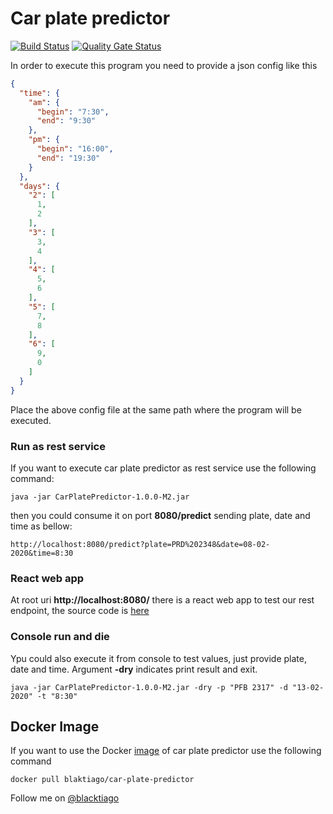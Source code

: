 # Car plate predictor

[![Build Status](https://travis-ci.com/blacktiago/car-plate-predictor.svg?branch=master)](https://travis-ci.com/blacktiago/car-plate-predictor) [![Quality Gate Status](https://sonarcloud.io/api/project_badges/measure?project=blacktiago_car-plate-predictor&metric=alert_status)](https://sonarcloud.io/dashboard?id=blacktiago_car-plate-predictor)


In order to execute this program you need to provide a json config like this
```json
{
  "time": {
    "am": {
      "begin": "7:30",
      "end": "9:30"
    },
    "pm": {
      "begin": "16:00",
      "end": "19:30"
    }
  },
  "days": {
    "2": [
      1,
      2
    ],
    "3": [
      3,
      4
    ],
    "4": [
      5,
      6
    ],
    "5": [
      7,
      8
    ],
    "6": [
      9,
      0
    ]
  }
}
```

Place the above config file at the same path where the program will be executed.


### Run as rest service
If you want to execute car plate predictor as rest service use the following command:
```shell
java -jar CarPlatePredictor-1.0.0-M2.jar
```

then you could consume it on port **8080/predict** sending plate, date and time as bellow:

```
http://localhost:8080/predict?plate=PRD%202348&date=08-02-2020&time=8:30
```

### React web app

At root uri **http://localhost:8080/** there is a react web app to test our rest endpoint, the source code is [here](https://github.com/blacktiago/car-plate-predictor-frontend) 

### Console run and die

Ypu could also execute it from console to test values, just provide plate, date and time. Argument **-dry** indicates print result and exit.

```shell
java -jar CarPlatePredictor-1.0.0-M2.jar -dry -p "PFB 2317" -d "13-02-2020" -t "8:30"
```

## Docker Image

If you want to use the Docker [image](https://hub.docker.com/r/blaktiago/car-plate-predictor/tags
) of car plate predictor use the following command

```shell
docker pull blaktiago/car-plate-predictor
```


Follow me on [@blacktiago](https://twitter.com/blacktiago)
